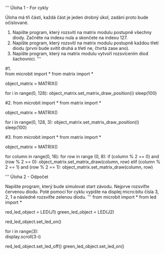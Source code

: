 '''
 Úloha 1 - For cykly

Úloha má tři části, každá část je jeden drobný úkol, zadání proto bude očíslované.
1. Napište program, který rozsvítí na matrix modulu postupně všechny diody. Začněte na indexu nula a skončete na indexu 127.
2. Napište program, který rozsvítí na matrix modulu postupně každou třetí diodu (první bude svítit druhá a třetí ne, čtvrtá zase ano).
3. Napište program, který na matrix modulu vytvoří rozsvícením diod šachovnici.
'''

#1.     
from microbit import *
from matrix import *

object_matrix = MATRIX()

for i in range(0, 128):
    object_matrix.set_matrix_draw_position(i)
    sleep(100)


#2. 
from microbit import *
from matrix import *

object_matrix = MATRIX()

for i in range(0, 128, 3):
    object_matrix.set_matrix_draw_position(i)
    sleep(100)

#3. 
from microbit import *
from matrix import *

object_matrix = MATRIX()

for column in range(0, 16):
    for row in range (0, 8):
        if (column % 2 == 0) and (row % 2 == 0):
            object_matrix.set_matrix_draw(column, row)
        elif (column % 2 == 1) and (row % 2 == 1):
            object_matrix.set_matrix_draw(column, row)



'''
Úloha 2 - Odpočet

Napište program, který bude simulovat start závodu. Nejprve rozsviťte červenou diodu. Poté pomocí 
for cyklu vypište na displej micro:bitu čísla 3, 2, 1 a následně rozsviťte zelenou diodu.
'''
from microbit import *
from led import *

red_led_object = LED(J1)
green_led_object = LED(J2)

red_led_object.set_led_on()

for i in range(3):  
    display.scroll(3-i)

red_led_object.set_led_off()
green_led_object.set_led_on()
